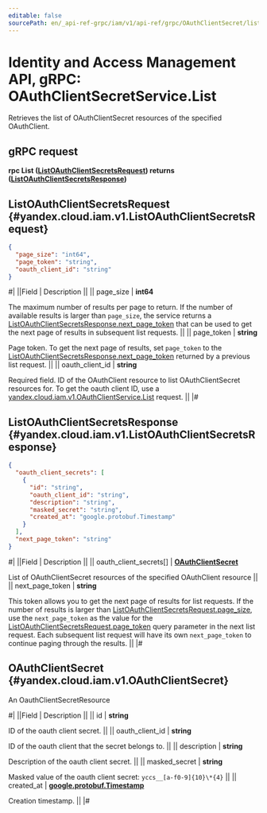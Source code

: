 ```yaml
---
editable: false
sourcePath: en/_api-ref-grpc/iam/v1/api-ref/grpc/OAuthClientSecret/list.md
---
```


# Identity and Access Management API, gRPC: OAuthClientSecretService.List

Retrieves the list of OAuthClientSecret resources of the specified OAuthClient.

## gRPC request

**rpc List ([ListOAuthClientSecretsRequest](#yandex.cloud.iam.v1.ListOAuthClientSecretsRequest)) returns ([ListOAuthClientSecretsResponse](#yandex.cloud.iam.v1.ListOAuthClientSecretsResponse))**

## ListOAuthClientSecretsRequest {#yandex.cloud.iam.v1.ListOAuthClientSecretsRequest}

```json
{
  "page_size": "int64",
  "page_token": "string",
  "oauth_client_id": "string"
}
```

#|
||Field | Description ||
|| page_size | **int64**

The maximum number of results per page to return. If the number of available
results is larger than `page_size`,
the service returns a [ListOAuthClientSecretsResponse.next_page_token](#yandex.cloud.iam.v1.ListOAuthClientSecretsResponse)
that can be used to get the next page of results in subsequent list requests. ||
|| page_token | **string**

Page token. To get the next page of results, set `page_token` to the
[ListOAuthClientSecretsResponse.next_page_token](#yandex.cloud.iam.v1.ListOAuthClientSecretsResponse) returned by a previous list request. ||
|| oauth_client_id | **string**

Required field. ID of the OAuthClient resource to list OAuthClientSecret resources for.
To get the oauth client ID, use a [yandex.cloud.iam.v1.OAuthClientService.List](/docs/iam/api-ref/grpc/OAuthClient/list#List) request. ||
|#

## ListOAuthClientSecretsResponse {#yandex.cloud.iam.v1.ListOAuthClientSecretsResponse}

```json
{
  "oauth_client_secrets": [
    {
      "id": "string",
      "oauth_client_id": "string",
      "description": "string",
      "masked_secret": "string",
      "created_at": "google.protobuf.Timestamp"
    }
  ],
  "next_page_token": "string"
}
```

#|
||Field | Description ||
|| oauth_client_secrets[] | **[OAuthClientSecret](#yandex.cloud.iam.v1.OAuthClientSecret)**

List of OAuthClientSecret resources of the specified OAuthClient resource ||
|| next_page_token | **string**

This token allows you to get the next page of results for list requests. If the number of results
is larger than [ListOAuthClientSecretsRequest.page_size](#yandex.cloud.iam.v1.ListOAuthClientSecretsRequest), use
the `next_page_token` as the value
for the [ListOAuthClientSecretsRequest.page_token](#yandex.cloud.iam.v1.ListOAuthClientSecretsRequest) query parameter
in the next list request. Each subsequent list request will have its own
`next_page_token` to continue paging through the results. ||
|#

## OAuthClientSecret {#yandex.cloud.iam.v1.OAuthClientSecret}

An OauthClientSecretResource

#|
||Field | Description ||
|| id | **string**

ID of the oauth client secret. ||
|| oauth_client_id | **string**

ID of the oauth client that the secret belongs to. ||
|| description | **string**

Description of the oauth client secret. ||
|| masked_secret | **string**

Masked value of the oauth client secret: `yccs__[a-f0-9]{10}\*{4}` ||
|| created_at | **[google.protobuf.Timestamp](https://developers.google.com/protocol-buffers/docs/reference/google.protobuf#timestamp)**

Creation timestamp. ||
|#